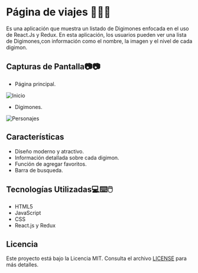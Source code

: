# Página de viajes 🦉🪽🦫
Es una aplicación que muestra un listado de Digimones enfocada en el uso de React.Js y Redux. En esta aplicación, los usuarios pueden ver una lista de Digimones,con información como el nombre, la imagen y el nivel de cada digimon. 


## Capturas de Pantalla📷📷

- Página principal.

![Inicio](public/digi-cap.png)

- Digimones.

![Personajes](public/digi-cap1.png)



## Características

- Diseño moderno y atractivo.
- Información detallada sobre cada digimon.
- Función de agregar favoritos.
- Barra de busqueda.

## Tecnologías Utilizadas💻⌨️🖱️

- HTML5
- JavaScript
- CSS
- React.js y Redux


## Licencia

Este proyecto está bajo la Licencia MIT. Consulta el archivo [LICENSE](LICENSE) para más detalles.



